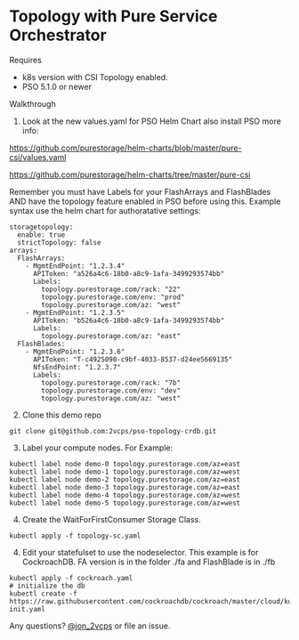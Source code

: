 # Topology with Pure Service Orchestrator
Requires 
* k8s version with CSI Topology enabled.
* PSO 5.1.0 or newer

Walkthrough
1. Look at the new values.yaml for PSO Helm Chart also install PSO more info:

<https://github.com/purestorage/helm-charts/blob/master/pure-csi/values.yaml>

<https://github.com/purestorage/helm-charts/tree/master/pure-csi>

Remember you must have Labels for your FlashArrays and FlashBlades AND have the topology feature enabled in PSO before using this.
Example syntax use the helm chart for authoratative settings:
```
storagetopology:
  enable: true
  strictTopology: false
arrays:
  FlashArrays:
    - MgmtEndPoint: "1.2.3.4"
      APIToken: "a526a4c6-18b0-a8c9-1afa-3499293574bb"
      Labels:
        topology.purestorage.com/rack: "22"
        topology.purestorage.com/env: "prod"
        topology.purestorage.com/az: "west"
    - MgmtEndPoint: "1.2.3.5"
      APIToken: "b526a4c6-18b0-a8c9-1afa-3499293574bb"
      Labels:
        topology.purestorage.com/az: "east"
  FlashBlades:
    - MgmtEndPoint: "1.2.3.6"
      APIToken: "T-c4925090-c9bf-4033-8537-d24ee5669135"
      NfsEndPoint: "1.2.3.7"
      Labels:
        topology.purestorage.com/rack: "7b"
        topology.purestorage.com/env: "dev"
        topology.purestorage.com/az: "west"
```
2. Clone this demo repo
```
git clone git@github.com:2vcps/pso-topology-crdb.git
```
3. Label your compute nodes.
For Example:
```
kubectl label node demo-0 topology.purestorage.com/az=east
kubectl label node demo-1 topology.purestorage.com/az=west
kubectl label node demo-2 topology.purestorage.com/az=east
kubectl label node demo-3 topology.purestorage.com/az=east
kubectl label node demo-4 topology.purestorage.com/az=west
kubectl label node demo-5 topology.purestorage.com/az=west
```
4. Create the WaitForFirstConsumer Storage Class.
```
kubectl apply -f topology-sc.yaml
```
4. Edit your statefulset to use the nodeselector. This example is for CockroachDB. FA version is in the folder ./fa and FlashBlade is in ./fb
```
kubectl apply -f cockroach.yaml
# initialize the db
kubectl create -f https://raw.githubusercontent.com/cockroachdb/cockroach/master/cloud/kubernetes/cluster-init.yaml
```

Any questions? [@jon_2vcps](https://twitter.com/jon_2vcps) or file an issue.

